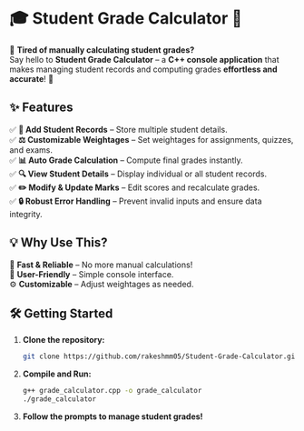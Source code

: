 # 🎓 Student Grade Calculator 🎯  

📢 **Tired of manually calculating student grades?**  
Say hello to **Student Grade Calculator** – a **C++ console application** that makes managing student records and computing grades **effortless and accurate**! 🚀  

## ✨ Features  
✅ **📂 Add Student Records** – Store multiple student details.  
✅ **⚖️ Customizable Weightages** – Set weightages for assignments, quizzes, and exams.  
✅ **📊 Auto Grade Calculation** – Compute final grades instantly.  
✅ **🔍 View Student Details** – Display individual or all student records.  
✅ **✏️ Modify & Update Marks** – Edit scores and recalculate grades.  
✅ **🔒 Robust Error Handling** – Prevent invalid inputs and ensure data integrity.  

## 💡 Why Use This?  
🚀 **Fast & Reliable** – No more manual calculations!  
🎯 **User-Friendly** – Simple console interface.  
⚙️ **Customizable** – Adjust weightages as needed.  

## 🛠 Getting Started  
1. **Clone the repository:**  
   ```bash
   git clone https://github.com/rakeshmm05/Student-Grade-Calculator.git
2. **Compile and Run:**
   ```bash
   g++ grade_calculator.cpp -o grade_calculator
   ./grade_calculator
3. **Follow the prompts to manage student grades!**

